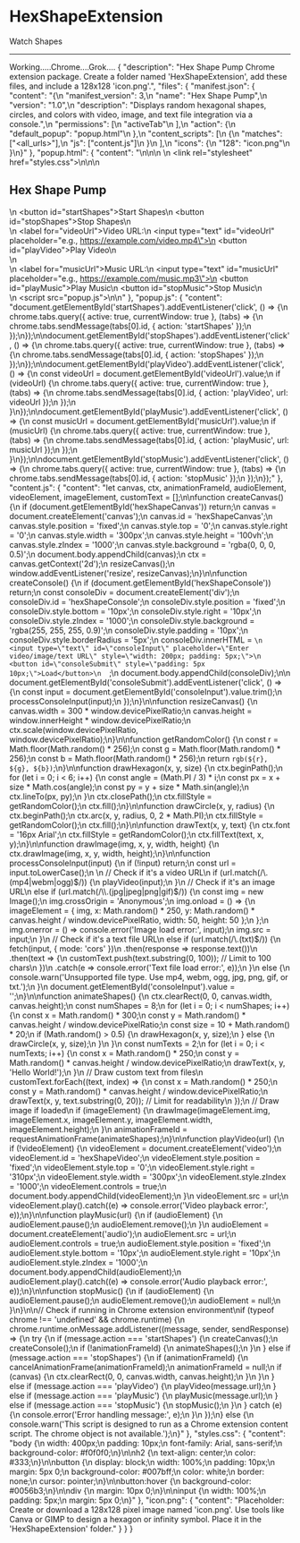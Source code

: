 # HexShapeExtension
Watch Shapes
****

Working.....Chrome....Grok....
{
  "description": "Hex Shape Pump Chrome extension package. Create a folder named 'HexShapeExtension', add these files, and include a 128x128 'icon.png'.",
  "files": {
    "manifest.json": {
      "content": "{\n  \"manifest_version\": 3,\n  \"name\": \"Hex Shape Pump\",\n  \"version\": \"1.0\",\n  \"description\": \"Displays random hexagonal shapes, circles, and colors with video, image, and text file integration via a console.\",\n  \"permissions\": [\n    \"activeTab\"\n  ],\n  \"action\": {\n    \"default_popup\": \"popup.html\"\n  },\n  \"content_scripts\": [\n    {\n      \"matches\": [\"<all_urls>\"],\n      \"js\": [\"content.js\"]\n    }\n  ],\n  \"icons\": {\n    \"128\": \"icon.png\"\n  }\n}"
    },
    "popup.html": {
      "content": "<!DOCTYPE html>\n<html>\n<head>\n  <title>Hex Shape Pump</title>\n  <link rel=\"stylesheet\" href=\"styles.css\">\n</head>\n<body>\n  <h2>Hex Shape Pump</h2>\n  <button id=\"startShapes\">Start Shapes</button>\n  <button id=\"stopShapes\">Stop Shapes</button>\n  <div>\n    <label for=\"videoUrl\">Video URL:</label>\n    <input type=\"text\" id=\"videoUrl\" placeholder=\"e.g., https://example.com/video.mp4\">\n    <button id=\"playVideo\">Play Video</button>\n  </div>\n  <div>\n    <label for=\"musicUrl\">Music URL:</label>\n    <input type=\"text\" id=\"musicUrl\" placeholder=\"e.g., https://example.com/music.mp3\">\n    <button id=\"playMusic\">Play Music</button>\n    <button id=\"stopMusic\">Stop Music</button>\n  </div>\n  <script src=\"popup.js\"></script>\n</body>\n</html>"
    },
    "popup.js": {
      "content": "document.getElementById('startShapes').addEventListener('click', () => {\n  chrome.tabs.query({ active: true, currentWindow: true }, (tabs) => {\n    chrome.tabs.sendMessage(tabs[0].id, { action: 'startShapes' });\n  });\n});\n\ndocument.getElementById('stopShapes').addEventListener('click', () => {\n  chrome.tabs.query({ active: true, currentWindow: true }, (tabs) => {\n    chrome.tabs.sendMessage(tabs[0].id, { action: 'stopShapes' });\n  });\n});\n\ndocument.getElementById('playVideo').addEventListener('click', () => {\n  const videoUrl = document.getElementById('videoUrl').value;\n  if (videoUrl) {\n    chrome.tabs.query({ active: true, currentWindow: true }, (tabs) => {\n      chrome.tabs.sendMessage(tabs[0].id, { action: 'playVideo', url: videoUrl });\n    });\n  }\n});\n\ndocument.getElementById('playMusic').addEventListener('click', () => {\n  const musicUrl = document.getElementById('musicUrl').value;\n  if (musicUrl) {\n    chrome.tabs.query({ active: true, currentWindow: true }, (tabs) => {\n      chrome.tabs.sendMessage(tabs[0].id, { action: 'playMusic', url: musicUrl });\n    });\n  }\n});\n\ndocument.getElementById('stopMusic').addEventListener('click', () => {\n  chrome.tabs.query({ active: true, currentWindow: true }, (tabs) => {\n    chrome.tabs.sendMessage(tabs[0].id, { action: 'stopMusic' });\n  });\n});"
    },
    "content.js": {
      "content": "let canvas, ctx, animationFrameId, audioElement, videoElement, imageElement, customText = [];\n\nfunction createCanvas() {\n  if (document.getElementById('hexShapeCanvas')) return;\n  canvas = document.createElement('canvas');\n  canvas.id = 'hexShapeCanvas';\n  canvas.style.position = 'fixed';\n  canvas.style.top = '0';\n  canvas.style.right = '0';\n  canvas.style.width = '300px';\n  canvas.style.height = '100vh';\n  canvas.style.zIndex = '1000';\n  canvas.style.background = 'rgba(0, 0, 0, 0.5)';\n  document.body.appendChild(canvas);\n  ctx = canvas.getContext('2d');\n  resizeCanvas();\n  window.addEventListener('resize', resizeCanvas);\n}\n\nfunction createConsole() {\n  if (document.getElementById('hexShapeConsole')) return;\n  const consoleDiv = document.createElement('div');\n  consoleDiv.id = 'hexShapeConsole';\n  consoleDiv.style.position = 'fixed';\n  consoleDiv.style.bottom = '10px';\n  consoleDiv.style.right = '10px';\n  consoleDiv.style.zIndex = '1000';\n  consoleDiv.style.background = 'rgba(255, 255, 255, 0.9)';\n  consoleDiv.style.padding = '10px';\n  consoleDiv.style.borderRadius = '5px';\n  consoleDiv.innerHTML = `\n    <input type=\"text\" id=\"consoleInput\" placeholder=\"Enter video/image/text URL\" style=\"width: 200px; padding: 5px;\">\n    <button id=\"consoleSubmit\" style=\"padding: 5px 10px;\">Load</button>\n  `;\n  document.body.appendChild(consoleDiv);\n\n  document.getElementById('consoleSubmit').addEventListener('click', () => {\n    const input = document.getElementById('consoleInput').value.trim();\n    processConsoleInput(input);\n  });\n}\n\nfunction resizeCanvas() {\n  canvas.width = 300 * window.devicePixelRatio;\n  canvas.height = window.innerHeight * window.devicePixelRatio;\n  ctx.scale(window.devicePixelRatio, window.devicePixelRatio);\n}\n\nfunction getRandomColor() {\n  const r = Math.floor(Math.random() * 256);\n  const g = Math.floor(Math.random() * 256);\n  const b = Math.floor(Math.random() * 256);\n  return `rgb(${r}, ${g}, ${b})`;\n}\n\nfunction drawHexagon(x, y, size) {\n  ctx.beginPath();\n  for (let i = 0; i < 6; i++) {\n    const angle = (Math.PI / 3) * i;\n    const px = x + size * Math.cos(angle);\n    const py = y + size * Math.sin(angle);\n    ctx.lineTo(px, py);\n  }\n  ctx.closePath();\n  ctx.fillStyle = getRandomColor();\n  ctx.fill();\n}\n\nfunction drawCircle(x, y, radius) {\n  ctx.beginPath();\n  ctx.arc(x, y, radius, 0, 2 * Math.PI);\n  ctx.fillStyle = getRandomColor();\n  ctx.fill();\n}\n\nfunction drawText(x, y, text) {\n  ctx.font = '16px Arial';\n  ctx.fillStyle = getRandomColor();\n  ctx.fillText(text, x, y);\n}\n\nfunction drawImage(img, x, y, width, height) {\n  ctx.drawImage(img, x, y, width, height);\n}\n\nfunction processConsoleInput(input) {\n  if (!input) return;\n  const url = input.toLowerCase();\n  \n  // Check if it's a video URL\n  if (url.match(/\\.(mp4|webm|ogg)$/)) {\n    playVideo(input);\n  }\n  // Check if it's an image URL\n  else if (url.match(/\\.(jpg|jpeg|png|gif)$/)) {\n    const img = new Image();\n    img.crossOrigin = 'Anonymous';\n    img.onload = () => {\n      imageElement = { img, x: Math.random() * 250, y: Math.random() * canvas.height / window.devicePixelRatio, width: 50, height: 50 };\n    };\n    img.onerror = () => console.error('Image load error:', input);\n    img.src = input;\n  }\n  // Check if it's a text file URL\n  else if (url.match(/\\.(txt)$/)) {\n    fetch(input, { mode: 'cors' })\n      .then(response => response.text())\n      .then(text => {\n        customText.push(text.substring(0, 100)); // Limit to 100 chars\n      })\n      .catch(e => console.error('Text file load error:', e));\n  }\n  else {\n    console.warn('Unsupported file type. Use mp4, webm, ogg, jpg, png, gif, or txt.');\n  }\n  document.getElementById('consoleInput').value = '';\n}\n\nfunction animateShapes() {\n  ctx.clearRect(0, 0, canvas.width, canvas.height);\n  const numShapes = 8;\n  for (let i = 0; i < numShapes; i++) {\n    const x = Math.random() * 300;\n    const y = Math.random() * canvas.height / window.devicePixelRatio;\n    const size = 10 + Math.random() * 20;\n    if (Math.random() > 0.5) {\n      drawHexagon(x, y, size);\n    } else {\n      drawCircle(x, y, size);\n    }\n  }\n  const numTexts = 2;\n  for (let i = 0; i < numTexts; i++) {\n    const x = Math.random() * 250;\n    const y = Math.random() * canvas.height / window.devicePixelRatio;\n    drawText(x, y, 'Hello World!');\n  }\n  // Draw custom text from files\n  customText.forEach((text, index) => {\n    const x = Math.random() * 250;\n    const y = Math.random() * canvas.height / window.devicePixelRatio;\n    drawText(x, y, text.substring(0, 20)); // Limit for readability\n  });\n  // Draw image if loaded\n  if (imageElement) {\n    drawImage(imageElement.img, imageElement.x, imageElement.y, imageElement.width, imageElement.height);\n  }\n  animationFrameId = requestAnimationFrame(animateShapes);\n}\n\nfunction playVideo(url) {\n  if (!videoElement) {\n    videoElement = document.createElement('video');\n    videoElement.id = 'hexShapeVideo';\n    videoElement.style.position = 'fixed';\n    videoElement.style.top = '0';\n    videoElement.style.right = '310px';\n    videoElement.style.width = '300px';\n    videoElement.style.zIndex = '1000';\n    videoElement.controls = true;\n    document.body.appendChild(videoElement);\n  }\n  videoElement.src = url;\n  videoElement.play().catch((e) => console.error('Video playback error:', e));\n}\n\nfunction playMusic(url) {\n  if (audioElement) {\n    audioElement.pause();\n    audioElement.remove();\n  }\n  audioElement = document.createElement('audio');\n  audioElement.src = url;\n  audioElement.controls = true;\n  audioElement.style.position = 'fixed';\n  audioElement.style.bottom = '10px';\n  audioElement.style.right = '10px';\n  audioElement.style.zIndex = '1000';\n  document.body.appendChild(audioElement);\n  audioElement.play().catch((e) => console.error('Audio playback error:', e));\n}\n\nfunction stopMusic() {\n  if (audioElement) {\n    audioElement.pause();\n    audioElement.remove();\n    audioElement = null;\n  }\n}\n\n// Check if running in Chrome extension environment\nif (typeof chrome !== 'undefined' && chrome.runtime) {\n  chrome.runtime.onMessage.addListener((message, sender, sendResponse) => {\n    try {\n      if (message.action === 'startShapes') {\n        createCanvas();\n        createConsole();\n        if (!animationFrameId) {\n          animateShapes();\n        }\n      } else if (message.action === 'stopShapes') {\n        if (animationFrameId) {\n          cancelAnimationFrame(animationFrameId);\n          animationFrameId = null;\n          if (canvas) {\n            ctx.clearRect(0, 0, canvas.width, canvas.height);\n          }\n        }\n      } else if (message.action === 'playVideo') {\n        playVideo(message.url);\n      } else if (message.action === 'playMusic') {\n        playMusic(message.url);\n      } else if (message.action === 'stopMusic') {\n        stopMusic();\n      }\n    } catch (e) {\n      console.error('Error handling message:', e);\n    }\n  });\n} else {\n  console.warn('This script is designed to run as a Chrome extension content script. The chrome object is not available.');\n}"
    },
    "styles.css": {
      "content": "body {\n  width: 400px;\n  padding: 10px;\n  font-family: Arial, sans-serif;\n  background-color: #f0f0f0;\n}\n\nh2 {\n  text-align: center;\n  color: #333;\n}\n\nbutton {\n  display: block;\n  width: 100%;\n  padding: 10px;\n  margin: 5px 0;\n  background-color: #007bff;\n  color: white;\n  border: none;\n  cursor: pointer;\n}\n\nbutton:hover {\n  background-color: #0056b3;\n}\n\ndiv {\n  margin: 10px 0;\n}\n\ninput {\n  width: 100%;\n  padding: 5px;\n  margin: 5px 0;\n}"
    },
    "icon.png": {
      "content": "Placeholder: Create or download a 128x128 pixel image named 'icon.png'. Use tools like Canva or GIMP to design a hexagon or infinity symbol. Place it in the 'HexShapeExtension' folder."
    }
  }
}
